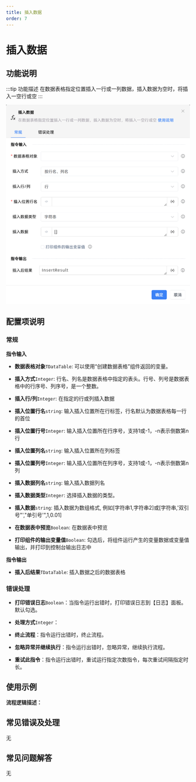 ```yaml
---
title: 插入数据
order: 7
---
```


# 插入数据

## 功能说明

:::tip 功能描述
在数据表格指定位置插入一行或一列数据，插入数据为空时，将插入一空行或空
:::

![插入数据](../../../assets/插入数据_command.png)

## 配置项说明

### 常规

**指令输入**

- **数据表格对象**`TDataTable`: 可以使用“创建数据表格”组件返回的变量。

- **插入方式**`Integer`: 行名、列名是数据表格中指定的表头。行号、列号是数据表格中的行序号、列序号，是一个整数。

- **插入行/列**`Integer`: 在指定的行或列插入数据

- **插入位置行名**`string`: 输入插入位置所在行标签，行名默认为数据表格每一行的首位

- **插入位置行号**`Integer`: 输入插入位置所在行序号，支持1或-1，-n表示倒数第n行

- **插入位置列名**`string`: 输入插入位置所在列标签

- **插入位置列号**`Integer`: 输入插入位置所在列序号，支持1或-1，-n表示倒数第n列

- **插入数据列名**`string`: 输入插入数据列名

- **插入数据类型**`Integer`: 选择插入数据的类型。

- **插入数据**`string`: 插入数据为数组格式, 例如[字符串1,字符串2]或[字符串,'双引号"',"单引号'",1,0.01]

- **在数据表中预览**`Boolean`: 在数据表中预览

- **打印组件的输出变量值**`Boolean`: 勾选后，将组件运行产生的变量数据或变量值输出，并打印到控制台输出日志中


**指令输出**

- **插入后结果**`TDataTable`: 插入数据之后的数据表格

### 错误处理

- **打印错误日志**`Boolean`：当指令运行出错时，打印错误日志到【日志】面板。默认勾选。

- **处理方式**`Integer`：

 - **终止流程**：指令运行出错时，终止流程。

 - **忽略异常并继续执行**：指令运行出错时，忽略异常，继续执行流程。

 - **重试此指令**：指令运行出错时，重试运行指定次数指令，每次重试间隔指定时长。

## 使用示例

**流程逻辑描述：** 

## 常见错误及处理

无

## 常见问题解答

无

